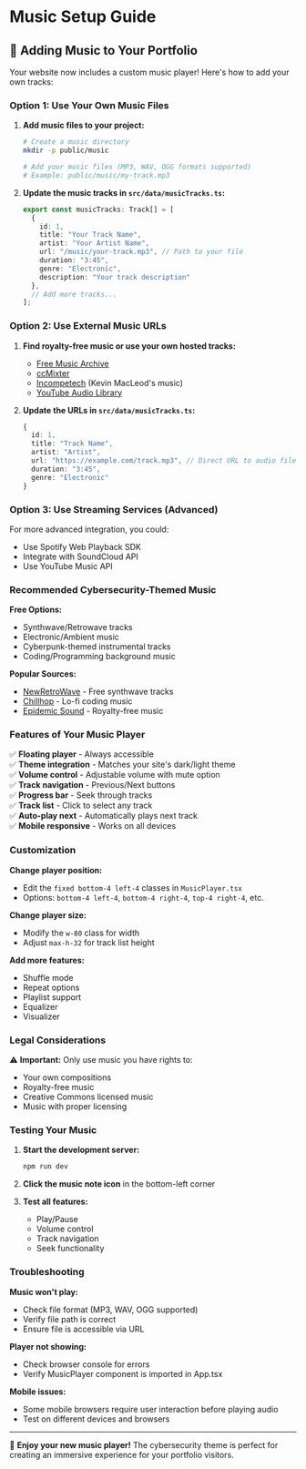 # Music Setup Guide

## 🎵 Adding Music to Your Portfolio

Your website now includes a custom music player! Here's how to add your own tracks:

### Option 1: Use Your Own Music Files

1. **Add music files to your project:**
   ```bash
   # Create a music directory
   mkdir -p public/music
   
   # Add your music files (MP3, WAV, OGG formats supported)
   # Example: public/music/my-track.mp3
   ```

2. **Update the music tracks in `src/data/musicTracks.ts`:**
   ```typescript
   export const musicTracks: Track[] = [
     {
       id: 1,
       title: "Your Track Name",
       artist: "Your Artist Name",
       url: "/music/your-track.mp3", // Path to your file
       duration: "3:45",
       genre: "Electronic",
       description: "Your track description"
     },
     // Add more tracks...
   ];
   ```

### Option 2: Use External Music URLs

1. **Find royalty-free music or use your own hosted tracks:**
   - [Free Music Archive](https://freemusicarchive.org/)
   - [ccMixter](http://ccmixter.org/)
   - [Incompetech](https://incompetech.com/) (Kevin MacLeod's music)
   - [YouTube Audio Library](https://studio.youtube.com/channel/UC/music)

2. **Update the URLs in `src/data/musicTracks.ts`:**
   ```typescript
   {
     id: 1,
     title: "Track Name",
     artist: "Artist",
     url: "https://example.com/track.mp3", // Direct URL to audio file
     duration: "3:45",
     genre: "Electronic"
   }
   ```

### Option 3: Use Streaming Services (Advanced)

For more advanced integration, you could:
- Use Spotify Web Playback SDK
- Integrate with SoundCloud API
- Use YouTube Music API

### Recommended Cybersecurity-Themed Music

**Free Options:**
- Synthwave/Retrowave tracks
- Electronic/Ambient music
- Cyberpunk-themed instrumental tracks
- Coding/Programming background music

**Popular Sources:**
- [NewRetroWave](https://newretrowave.com/) - Free synthwave tracks
- [Chillhop](https://chillhop.com/) - Lo-fi coding music
- [Epidemic Sound](https://www.epidemicsound.com/) - Royalty-free music

### Features of Your Music Player

✅ **Floating player** - Always accessible  
✅ **Theme integration** - Matches your site's dark/light theme  
✅ **Volume control** - Adjustable volume with mute option  
✅ **Track navigation** - Previous/Next buttons  
✅ **Progress bar** - Seek through tracks  
✅ **Track list** - Click to select any track  
✅ **Auto-play next** - Automatically plays next track  
✅ **Mobile responsive** - Works on all devices  

### Customization

**Change player position:**
- Edit the `fixed bottom-4 left-4` classes in `MusicPlayer.tsx`
- Options: `bottom-4 left-4`, `bottom-4 right-4`, `top-4 right-4`, etc.

**Change player size:**
- Modify the `w-80` class for width
- Adjust `max-h-32` for track list height

**Add more features:**
- Shuffle mode
- Repeat options
- Playlist support
- Equalizer
- Visualizer

### Legal Considerations

⚠️ **Important:** Only use music you have rights to:
- Your own compositions
- Royalty-free music
- Creative Commons licensed music
- Music with proper licensing

### Testing Your Music

1. **Start the development server:**
   ```bash
   npm run dev
   ```

2. **Click the music note icon** in the bottom-left corner

3. **Test all features:**
   - Play/Pause
   - Volume control
   - Track navigation
   - Seek functionality

### Troubleshooting

**Music won't play:**
- Check file format (MP3, WAV, OGG supported)
- Verify file path is correct
- Ensure file is accessible via URL

**Player not showing:**
- Check browser console for errors
- Verify MusicPlayer component is imported in App.tsx

**Mobile issues:**
- Some mobile browsers require user interaction before playing audio
- Test on different devices and browsers

---

🎵 **Enjoy your new music player!** The cybersecurity theme is perfect for creating an immersive experience for your portfolio visitors. 